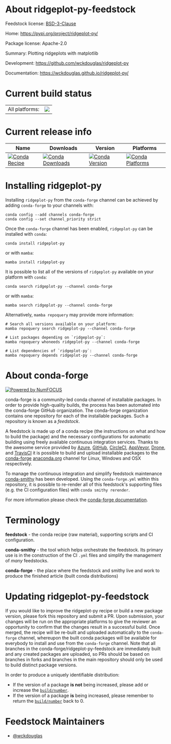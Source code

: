 About ridgeplot-py-feedstock
============================

Feedstock license: [BSD-3-Clause](https://github.com/conda-forge/ridgeplot-py-feedstock/blob/main/LICENSE.txt)

Home: https://pypi.org/project/ridgeplot-py/

Package license: Apache-2.0

Summary: Plotting ridgeplots with matplotlib

Development: https://github.com/wckdouglas/ridgeplot-py

Documentation: https://wckdouglas.github.io/ridgeplot-py/

Current build status
====================


<table><tr><td>All platforms:</td>
    <td>
      <a href="https://dev.azure.com/conda-forge/feedstock-builds/_build/latest?definitionId=17765&branchName=main">
        <img src="https://dev.azure.com/conda-forge/feedstock-builds/_apis/build/status/ridgeplot-py-feedstock?branchName=main">
      </a>
    </td>
  </tr>
</table>

Current release info
====================

| Name | Downloads | Version | Platforms |
| --- | --- | --- | --- |
| [![Conda Recipe](https://img.shields.io/badge/recipe-ridgeplot--py-green.svg)](https://anaconda.org/conda-forge/ridgeplot-py) | [![Conda Downloads](https://img.shields.io/conda/dn/conda-forge/ridgeplot-py.svg)](https://anaconda.org/conda-forge/ridgeplot-py) | [![Conda Version](https://img.shields.io/conda/vn/conda-forge/ridgeplot-py.svg)](https://anaconda.org/conda-forge/ridgeplot-py) | [![Conda Platforms](https://img.shields.io/conda/pn/conda-forge/ridgeplot-py.svg)](https://anaconda.org/conda-forge/ridgeplot-py) |

Installing ridgeplot-py
=======================

Installing `ridgeplot-py` from the `conda-forge` channel can be achieved by adding `conda-forge` to your channels with:

```
conda config --add channels conda-forge
conda config --set channel_priority strict
```

Once the `conda-forge` channel has been enabled, `ridgeplot-py` can be installed with `conda`:

```
conda install ridgeplot-py
```

or with `mamba`:

```
mamba install ridgeplot-py
```

It is possible to list all of the versions of `ridgeplot-py` available on your platform with `conda`:

```
conda search ridgeplot-py --channel conda-forge
```

or with `mamba`:

```
mamba search ridgeplot-py --channel conda-forge
```

Alternatively, `mamba repoquery` may provide more information:

```
# Search all versions available on your platform:
mamba repoquery search ridgeplot-py --channel conda-forge

# List packages depending on `ridgeplot-py`:
mamba repoquery whoneeds ridgeplot-py --channel conda-forge

# List dependencies of `ridgeplot-py`:
mamba repoquery depends ridgeplot-py --channel conda-forge
```


About conda-forge
=================

[![Powered by
NumFOCUS](https://img.shields.io/badge/powered%20by-NumFOCUS-orange.svg?style=flat&colorA=E1523D&colorB=007D8A)](https://numfocus.org)

conda-forge is a community-led conda channel of installable packages.
In order to provide high-quality builds, the process has been automated into the
conda-forge GitHub organization. The conda-forge organization contains one repository
for each of the installable packages. Such a repository is known as a *feedstock*.

A feedstock is made up of a conda recipe (the instructions on what and how to build
the package) and the necessary configurations for automatic building using freely
available continuous integration services. Thanks to the awesome service provided by
[Azure](https://azure.microsoft.com/en-us/services/devops/), [GitHub](https://github.com/),
[CircleCI](https://circleci.com/), [AppVeyor](https://www.appveyor.com/),
[Drone](https://cloud.drone.io/welcome), and [TravisCI](https://travis-ci.com/)
it is possible to build and upload installable packages to the
[conda-forge](https://anaconda.org/conda-forge) [anaconda.org](https://anaconda.org/)
channel for Linux, Windows and OSX respectively.

To manage the continuous integration and simplify feedstock maintenance
[conda-smithy](https://github.com/conda-forge/conda-smithy) has been developed.
Using the ``conda-forge.yml`` within this repository, it is possible to re-render all of
this feedstock's supporting files (e.g. the CI configuration files) with ``conda smithy rerender``.

For more information please check the [conda-forge documentation](https://conda-forge.org/docs/).

Terminology
===========

**feedstock** - the conda recipe (raw material), supporting scripts and CI configuration.

**conda-smithy** - the tool which helps orchestrate the feedstock.
                   Its primary use is in the construction of the CI ``.yml`` files
                   and simplify the management of *many* feedstocks.

**conda-forge** - the place where the feedstock and smithy live and work to
                  produce the finished article (built conda distributions)


Updating ridgeplot-py-feedstock
===============================

If you would like to improve the ridgeplot-py recipe or build a new
package version, please fork this repository and submit a PR. Upon submission,
your changes will be run on the appropriate platforms to give the reviewer an
opportunity to confirm that the changes result in a successful build. Once
merged, the recipe will be re-built and uploaded automatically to the
`conda-forge` channel, whereupon the built conda packages will be available for
everybody to install and use from the `conda-forge` channel.
Note that all branches in the conda-forge/ridgeplot-py-feedstock are
immediately built and any created packages are uploaded, so PRs should be based
on branches in forks and branches in the main repository should only be used to
build distinct package versions.

In order to produce a uniquely identifiable distribution:
 * If the version of a package **is not** being increased, please add or increase
   the [``build/number``](https://docs.conda.io/projects/conda-build/en/latest/resources/define-metadata.html#build-number-and-string).
 * If the version of a package **is** being increased, please remember to return
   the [``build/number``](https://docs.conda.io/projects/conda-build/en/latest/resources/define-metadata.html#build-number-and-string)
   back to 0.

Feedstock Maintainers
=====================

* [@wckdouglas](https://github.com/wckdouglas/)

